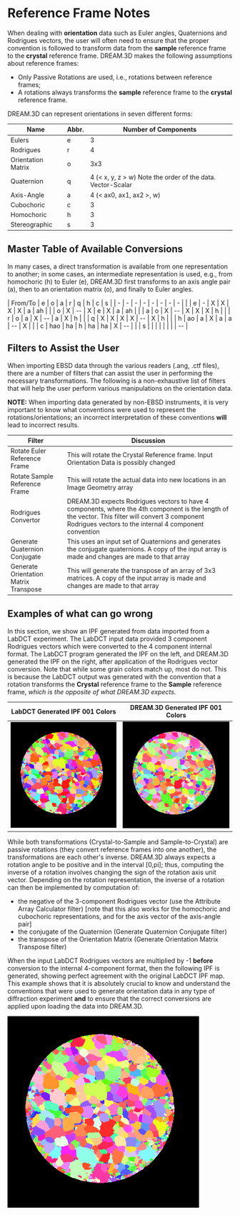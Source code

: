 # Reference Frame Notes

When dealing with **orientation** data such as Euler angles, Quaternions and Rodrigues vectors, the user will often need to ensure that the proper convention is followed to transform data from the **sample** reference frame to the **crystal** reference frame. DREAM.3D makes the following assumptions about reference frames:

+ Only Passive Rotations are used, i.e., rotations between reference frames;
+ A rotations always transforms the **sample** reference frame to the **crystal** reference frame.

DREAM.3D can represent orientations in seven different forms:

| Name               | Abbr. | Number of Components                                        |
|--------------------|-------|-------------------------------------------------------------|
| Eulers             | e     | 3                                                           |
| Rodrigues          | r     | 4                                                           |
| Orientation Matrix | o     | 3x3                                                         |
| Quaternion         | q     | 4 (< x, y, z > w) Note the order of the data. Vector-Scalar |
| Axis-Angle         | a     | 4 (< ax0, ax1, ax2 >, w)                                    |
| Cubochoric         | c     | 3                                                           |
| Homochoric         | h     | 3                                                           |
| Stereographic      | s     | 3                                                           |

## Master Table of Available Conversions

In many cases, a direct transformation is available from one representation to another; in some cases, an intermediate representation is used, e.g., from homochoric (h) to Euler (e), DREAM.3D first transforms to an axis angle pair (a), then to an orientation matrix (o), and finally to Euler angles.

| From/To |  e   |  o   |  a   |  r   |  q   |  h   |  c   | s  |
|  -      |  -   |  -   |  -   |  -   |  -   |  -   |  -   |    |
|  e      |  -   |  X   |  X   |  X   |  X   |  a   | ah   |    |
|  o      |  X   |  --  |  X   |  e   |  X   |  a   | ah   |    |
|  a      |  o   |  X   | --   |  X   |  X   |  X   |  h   |    |
|  r      |  o   |  a   |  X   | --   |  a   |  X   |  h   |    |
|  q      |  X   |  X   |  X   |  X   | --   |  X   |  h   |    |
|  h      |  ao  |  a   |  X   |  a   |  a   | --   |  X   |    |
|  c      | hao  |  ha  |  h   |  ha  | ha   |  X   | --   |    |
|  s      |      |      |      |      |      |      |      | -- |

## Filters to Assist the User

When importing EBSD data through the various readers (.ang, .ctf files), there are a number of filters that can assist the user in performing the necessary transformations. The following is a non-exhaustive list of filters that will help the user perform various manipulations on the orientation data.

**NOTE:** When importing data generated by non-EBSD instruments, it is very important to know what conventions were used to represent the rotations/orientations; an incorrect interpretation of these conventions **will** lead to incorrect results.

| Filter                                | Discussion                                                                                                                                                                                                  |
|---------------------------------------|-------------------------------------------------------------------------------------------------------------------------------------------------------------------------------------------------------------|
| Rotate Euler Reference Frame          | This will rotate the Crystal Reference frame. Input Orientation Data is possibly changed                                                                                                                    |
| Rotate Sample Reference Frame         | This will rotate the actual data into new locations in an Image Geometry array                                                                                                                              |
| Rodrigues Convertor                   | DREAM.3D expects Rodrigues vectors to have 4 components, where the 4th component is the length of the vector. This filter will convert 3 component Rodrigues vectors to the internal 4 component convention |
| Generate Quaternion Conjugate         | This uses an input set of Quaternions and generates the conjugate quaternions. A copy of the input array is made and changes are made to that array                                                         |
| Generate Orientation Matrix Transpose | This will generate the transpose of an array of 3x3 matrices. A copy of the input array is made and changes are made to that array                                                                          |

## Examples of what can go wrong

In this section, we show an IPF generated from data imported from a LabDCT experiment. The LabDCT input data provided 3 component Rodrigues vectors which were converted to the 4 component internal format. The LabDCT program generated the IPF on the left, and DREAM.3D generated the IPF on the right, after application of the Rodrigues vector conversion. Note that while some grain colors match up, most do not. This is because the LabDCT output was generated with the convention that a rotation transforms the **Crystal** reference frame  to the **Sample** reference frame, *which is the opposite of what DREAM.3D expects*.

| LabDCT Generated IPF 001 Colors                                    | DREAM.3D Generated IPF 001 Colors                                   |
|--------------------------------------------------------------------|---------------------------------------------------------------------|
| ![Correctly imported orientation data](Images/AlCu-485_LabDCT.png) | ![Incorrectly imported orientation data](Images/AlCu-485_WRONG.png) |

While both transformations (Crystal-to-Sample and Sample-to-Crystal) are passive rotations (they convert reference frames into one another), the transformations are each other's inverse. DREAM.3D always expects a rotation angle to be positive and in the interval [0,pi]; thus, computing the inverse of a rotation involves changing the sign of the rotation axis unit vector.  Depending on the rotation representation, the inverse of a rotation can then be implemented by computation of:

+ the negative of the 3-component Rodrigues vector (use the Attribute Array Calculator filter) [note that this also works for the homochoric and cubochoric representations, and for the axis vector of the axis-angle pair]
+ the conjugate of the Quaternion (Generate Quaternion Conjugate filter)
+ the transpose of the Orientation Matrix (Generate Orientation Matrix Transpose filter)

When the input LabDCT Rodrigues vectors are multiplied by -1 **before** conversion to the internal 4-component format, then the following IPF is generated, showing perfect agreement with the original LabDCT IPF map. This example shows that it is absolutely crucial to know and understand the conventions that were used to generate orientation data in any type of diffraction experiment **and** to ensure that the correct conversions are applied upon loading the data into DREAM.3D.

![Correctly imported orientation data to conform to DREAM.3D's assumptions](Images/AlCu-485_Transformed.png)
